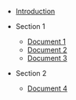 
- [Introduction](/docs/introduction)

- Section 1
    - [Document 1](/docs/document_1)
    - [Document 2](/docs/document_2)
    - [Document 3](/docs/document_3)

- Section 2
	- [Document 4](/docs/document_4)